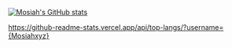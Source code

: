 [![Mosiah's GitHub stats](https://github-readme-stats.vercel.app/api?username=Mosiahxyz)](https://github.com/anuraghazra/github-readme-stats)

https://github-readme-stats.vercel.app/api/top-langs/?username={Mosiahxyz}
